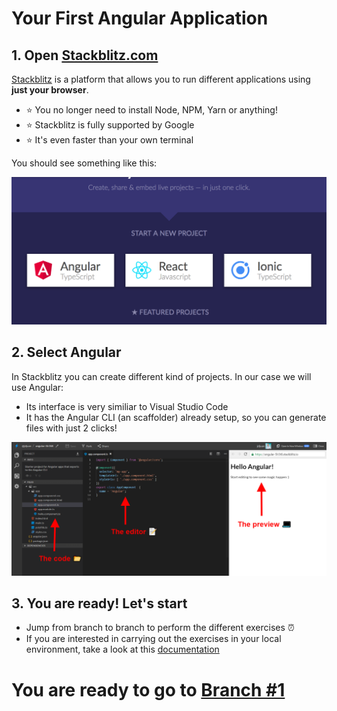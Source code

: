 # Your First Angular Application

## 1. Open [Stackblitz.com](https://stackblitz.com/)

[Stackblitz](https://stackblitz.com/) is a platform that allows you to run different applications using **just your browser**.

- ⭐️ You no longer need to install Node, NPM, Yarn or anything!
- ⭐️ Stackblitz is fully supported by Google
- ⭐️ It's even faster than your own terminal

You should see something like this:

![Stackblitz](stackblitz.png)

## 2. Select Angular

In Stackblitz you can create different kind of projects. In our case we will use Angular:

- Its interface is very similiar to Visual Studio Code
- It has the Angular CLI (an scaffolder) already setup, so you can generate files with just 2 clicks!

![explained](explained.png)

## 3. You are ready! Let's start

- Jump from branch to branch to perform the different exercises ⏰
- If you are interested in carrying out the exercises in your local environment, take a look at this [documentation](https://angular.io/guide/quickstart)

# You are ready to go to [Branch #1](https://github.com/jdjuan/your-first-angular-application/tree/1#your-first-angular-application)
